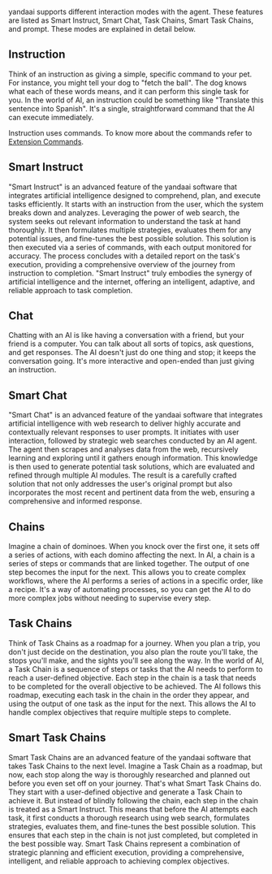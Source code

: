 yandaai supports different interaction modes with the agent. These features are listed as Smart Instruct, Smart Chat, Task Chains, Smart Task Chains, and prompt. These modes are explained in detail below.

## Instruction
Think of an instruction as giving a simple, specific command to your pet. For instance, you might tell your dog to "fetch the ball". The dog knows what each of these words means, and it can perform this single task for you. In the world of AI, an instruction could be something like "Translate this sentence into Spanish". It's a single, straightforward command that the AI can execute immediately.

Instruction uses commands. To know more about the commands refer to [Extension Commands](https://sr_fede.github.io/yandaai/2-Concepts/4-Extension%20Commands.html).

## Smart Instruct
"Smart Instruct" is an advanced feature of the yandaai software that integrates artificial intelligence designed to comprehend, plan, and execute tasks efficiently. It starts with an instruction from the user, which the system breaks down and analyzes. Leveraging the power of web search, the system seeks out relevant information to understand the task at hand thoroughly. It then formulates multiple strategies, evaluates them for any potential issues, and fine-tunes the best possible solution. This solution is then executed via a series of commands, with each output monitored for accuracy. The process concludes with a detailed report on the task's execution, providing a comprehensive overview of the journey from instruction to completion. "Smart Instruct" truly embodies the synergy of artificial intelligence and the internet, offering an intelligent, adaptive, and reliable approach to task completion.

## Chat
Chatting with an AI is like having a conversation with a friend, but your friend is a computer. You can talk about all sorts of topics, ask questions, and get responses. The AI doesn't just do one thing and stop; it keeps the conversation going. It's more interactive and open-ended than just giving an instruction.

## Smart Chat
"Smart Chat" is an advanced feature of the yandaai software that integrates artificial intelligence with web research to deliver highly accurate and contextually relevant responses to user prompts. It initiates with user interaction, followed by strategic web searches conducted by an AI agent. The agent then scrapes and analyses data from the web, recursively learning and exploring until it gathers enough information. This knowledge is then used to generate potential task solutions, which are evaluated and refined through multiple AI modules. The result is a carefully crafted solution that not only addresses the user's original prompt but also incorporates the most recent and pertinent data from the web, ensuring a comprehensive and informed response.

## Chains
Imagine a chain of dominoes. When you knock over the first one, it sets off a series of actions, with each domino affecting the next. In AI, a chain is a series of steps or commands that are linked together. The output of one step becomes the input for the next. This allows you to create complex workflows, where the AI performs a series of actions in a specific order, like a recipe. It's a way of automating processes, so you can get the AI to do more complex jobs without needing to supervise every step.

## Task Chains

Think of Task Chains as a roadmap for a journey. When you plan a trip, you don't just decide on the destination, you also plan the route you'll take, the stops you'll make, and the sights you'll see along the way. In the world of AI, a Task Chain is a sequence of steps or tasks that the AI needs to perform to reach a user-defined objective. Each step in the chain is a task that needs to be completed for the overall objective to be achieved. The AI follows this roadmap, executing each task in the chain in the order they appear, and using the output of one task as the input for the next. This allows the AI to handle complex objectives that require multiple steps to complete.

## Smart Task Chains

Smart Task Chains are an advanced feature of the yandaai software that takes Task Chains to the next level. Imagine a Task Chain as a roadmap, but now, each stop along the way is thoroughly researched and planned out before you even set off on your journey. That's what Smart Task Chains do. They start with a user-defined objective and generate a Task Chain to achieve it. But instead of blindly following the chain, each step in the chain is treated as a Smart Instruct. This means that before the AI attempts each task, it first conducts a thorough research using web search, formulates strategies, evaluates them, and fine-tunes the best possible solution. This ensures that each step in the chain is not just completed, but completed in the best possible way. Smart Task Chains represent a combination of strategic planning and efficient execution, providing a comprehensive, intelligent, and reliable approach to achieving complex objectives.
